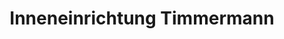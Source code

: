 ---
title: "Inneneinrichtung Timmermann"
url: /hamburg/inneneinrichtung-timmermann/
shop: Gardinen
---